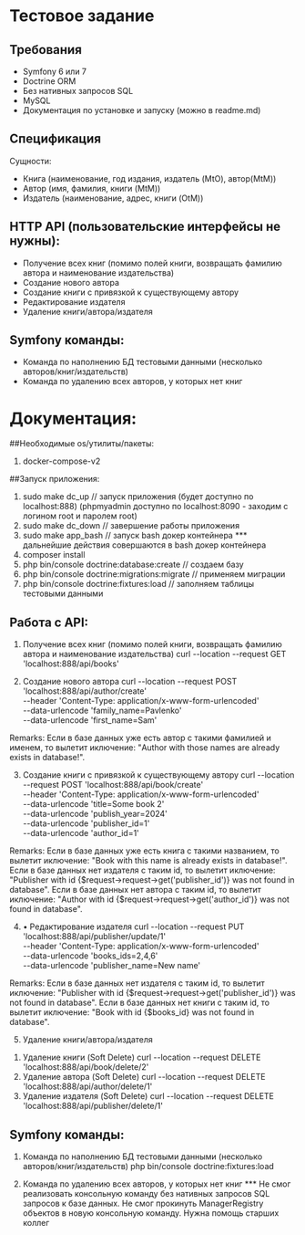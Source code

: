 # Тестовое задание

## Требования
* Symfony 6 или 7
* Doctrine ORM
* Без нативных запросов SQL
* MySQL
* Документация по установке и запуску (можно в readme.md)

## Спецификация
Сущности:
* Книга (наименование, год издания, издатель (MtO), автор(MtM))
* Автор (имя, фамилия, книги (MtM))
* Издатель (наименование, адрес, книги (OtM))

## HTTP API (пользовательские интерфейсы не нужны):
* Получение всех книг (помимо полей книги, возвращать фамилию автора и наименование издательства)
* Создание нового автора
* Создание книги с привязкой к существующему автору
* Редактирование издателя
* Удаление книги/автора/издателя

## Symfony команды:
* Команда по наполнению БД тестовыми данными (несколько авторов/книг/издательств)
* Команда по удалению всех авторов, у которых нет книг

# Документация:

##Необходимые os/утилиты/пакеты:
1) docker-compose-v2

##Запуск приложения:
1) sudo make dc_up     // запуск приложения (будет доступно по localhost:888) (phpmyadmin доступно по localhost:8090 - заходим с логином root и паролем root)
2) sudo make dc_down   // завершение работы приложения
3) sudo make app_bash  // запуск bash докер контейнера
*** дальнейшие действия совершаются в bash докер контейнера
4) composer install
5) php bin/console doctrine:database:create                  // создаем базу
6) php bin/console doctrine:migrations:migrate               // применяем миграции
7) php bin/console doctrine:fixtures:load                    // заполняем таблицы тестовыми данными

## Работа с API:
1. Получение всех книг (помимо полей книги, возвращать фамилию автора и наименование издательства)
   curl --location --request GET 'localhost:888/api/books'

2. Создание нового автора
   curl --location --request POST 'localhost:888/api/author/create' \
   --header 'Content-Type: application/x-www-form-urlencoded' \
   --data-urlencode 'family_name=Pavlenko' \
   --data-urlencode 'first_name=Sam'

Remarks: Если в базе данных уже есть автор с такими фамилией и именем, то вылетит иключение: "Author with those names are already exists in database!".

3. Создание книги с привязкой к существующему автору
   curl --location --request POST 'localhost:888/api/book/create' \
   --header 'Content-Type: application/x-www-form-urlencoded' \
   --data-urlencode 'title=Some book 2' \
   --data-urlencode 'publish_year=2024' \
   --data-urlencode 'publisher_id=1' \
   --data-urlencode 'author_id=1'

Remarks: Если в базе данных уже есть книга с такими названием, то вылетит иключение: "Book with this name is already exists in database!".
         Если в базе данных нет издателя с таким id, то вылетит иключение: "Publisher with id {$request->request->get('publisher_id')} was not found in database".
         Если в базе данных нет автора с таким id, то вылетит иключение: "Author with id {$request->request->get('author_id')} was not found in database".

4. • Редактирование издателя
   curl --location --request PUT 'localhost:888/api/publisher/update/1' \
   --header 'Content-Type: application/x-www-form-urlencoded' \
   --data-urlencode 'books_ids=2,4,6' \
   --data-urlencode 'publisher_name=New name'

Remarks: Если в базе данных нет издателя с таким id, то вылетит иключение: "Publisher with id {$request->request->get('publisher_id')} was not found in database".
         Если в базе данных нет книги с таким id, то вылетит иключение: "Book with id {$books_id} was not found in database".

5. Удаление книги/автора/издателя

1) Удаление книги (Soft Delete)
   curl --location --request DELETE 'localhost:888/api/book/delete/2'
2) Удаление автора (Soft Delete)
   curl --location --request DELETE 'localhost:888/api/author/delete/1'
3) Удаление издателя (Soft Delete)
   curl --location --request DELETE 'localhost:888/api/publisher/delete/1'

## Symfony команды:
1) Команда по наполнению БД тестовыми данными (несколько авторов/книг/издательств)
   php bin/console doctrine:fixtures:load

2) Команда по удалению всех авторов, у которых нет книг
*** Не смог реализовать консольную команду без нативных запросов SQL запросов к базе данных. Не смог прокинуть ManagerRegistry объектов в новую консольную команду. Нужна помощь старших коллег 